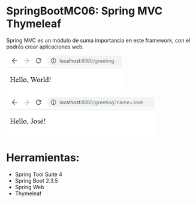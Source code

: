 # SpringBootMC06: Spring MVC Thymeleaf


Spring MVC es un módulo de suma importancia en este framework, con el podrás crear aplicaciones web.


![](https://raw.githubusercontent.com/ctec105/SpringBootMC06/master/image01.png)
![](https://raw.githubusercontent.com/ctec105/SpringBootMC06/master/image02.png)

# Herramientas:
- Spring Tool Suite 4
- Spring Boot 2.3.5
- Spring Web
- Thymeleaf